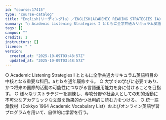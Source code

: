 ```yaml
---
id: "course:17415"
type: "course-catalog"
title: "English(リーディングIa) ／ENGLISH(ACADEMIC READING STRATEGIES IA)"
summary: "○ Academic Listening Strategies I とともに全学共通カリキュラム英語科目の中核となる重要な科目。aとｂを通年履修する。 ○ 大学での学びに必要であり、かつ将来の国際的活動の可能性につながる言語運用能力を身に付…"
tags: []
campus: ""
credits: 1
instructors: []
license: " "
version:
  created_at: "2025-10-09T03:48:57Z"
  updated_at: "2025-10-09T03:48:57Z"
---
```


○ Academic Listening Strategies I とともに全学共通カリキュラム英語科目の中核となる重要な科目。aとｂを通年履修する。 ○ 大学での学びに必要であり、かつ将来の国際的活動の可能性につながる言語運用能力を身に付けることを目指す。 ○ 様々なリストラテジーを訓練し、専攻分野や社会人としての知的活動に不可欠なアカデミックな文章を効果的かつ批判的に読む力をつける。 ○ 統一語彙教材（Dokkyo 1964 Academic Vocabulary List）およびオンライン英語学習プログラムを用いて、自律的に学習を行う。

